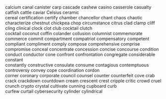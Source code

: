 calcium
canal
canister
carp
cascade
cashew
casino
casserole
casualty
catfish
cattle
caviar
Celsius
ceramic  
cereal
certification
certify
chamber
chancellor
chant
chaos
chaotic
characterize
chestnut
chickpea
chop
circumstance
citrus
clad
clamp
cliff
cling
clinical
clock
clot
club
cocktail
clutch  
cocktail
coconut
coffin
colander
collusion
columnist
commemorate
commerce
commit
compartment
compatriot
compensatory
competent
compliant
compliment
comply
compose
comprehensive
comprise
compromise
conceal
concentrate
concession
concise
concourse
condition
conduct
conductor
cone
confront
confrontation
congregate
considerable
constant  
constantly
constructive
consulate
consume
contagious
contemptuous
controversy
convey
cope
coordination
cordon  
corner
coronary
corporate
council
counsel
counter
counterfeit
cove
crab
crack
crackdown
countdown
cream
crescent
crest
cripple
critic
crowd
cruel
crunch
crypto
crystal
cultivate
cunning
cupboard
curb  
curfew
curtail
cybersecurity
cylinder
cylindrical
